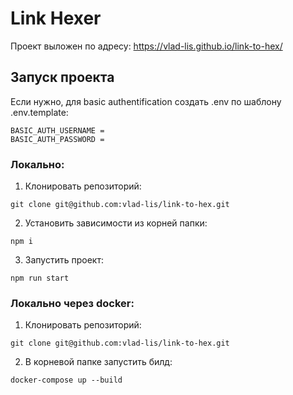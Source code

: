 # Link Hexer

Проект выложен по адресу: https://vlad-lis.github.io/link-to-hex/

## Запуск проекта

Если нужно, для basic authentification создать .env по шаблону .env.template:

```
BASIC_AUTH_USERNAME =
BASIC_AUTH_PASSWORD =
```

### Локально:

1. Клонировать репозиторий:

```
git clone git@github.com:vlad-lis/link-to-hex.git
```

2. Установить зависимости из корней папки:

```
npm i
```

3. Запустить проект:

```
npm run start
```

### Локально через docker:

1. Клонировать репозиторий:

```
git clone git@github.com:vlad-lis/link-to-hex.git
```

2. В корневой папке запустить билд:

```
docker-compose up --build
```
